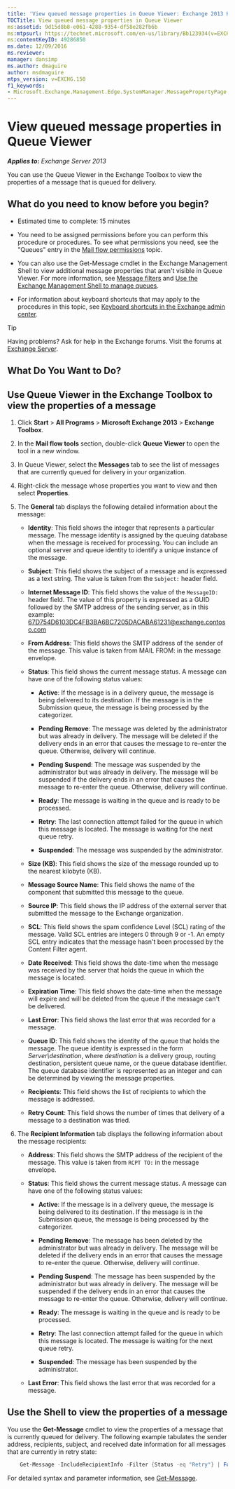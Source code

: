 ```yaml
---
title: 'View queued message properties in Queue Viewer: Exchange 2013 Help'
TOCTitle: View queued message properties in Queue Viewer
ms:assetid: 9d15d8b8-e061-4288-9354-df58e282fb6b
ms:mtpsurl: https://technet.microsoft.com/en-us/library/Bb123934(v=EXCHG.150)
ms:contentKeyID: 49286850
ms.date: 12/09/2016
ms.reviewer: 
manager: dansimp
ms.author: dmaguire
author: msdmaguire
mtps_version: v=EXCHG.150
f1_keywords:
- Microsoft.Exchange.Management.Edge.SystemManager.MessagePropertyPage
---
```


# View queued message properties in Queue Viewer

_**Applies to:** Exchange Server 2013_

You can use the Queue Viewer in the Exchange Toolbox to view the properties of a message that is queued for delivery.

## What do you need to know before you begin?

  - Estimated time to complete: 15 minutes

  - You need to be assigned permissions before you can perform this procedure or procedures. To see what permissions you need, see the "Queues" entry in the [Mail flow permissions](mail-flow-permissions-exchange-2013-help.md) topic.

  - You can also use the Get-Message cmdlet in the Exchange Management Shell to view additional message properties that aren't visible in Queue Viewer. For more information, see [Message filters](message-filters-exchange-2013-help.md) and [Use the Exchange Management Shell to manage queues](use-the-exchange-management-shell-to-manage-queues-exchange-2013-help.md).

  - For information about keyboard shortcuts that may apply to the procedures in this topic, see [Keyboard shortcuts in the Exchange admin center](keyboard-shortcuts-in-the-exchange-admin-center-2013-help.md).

> [!TIP]
> Having problems? Ask for help in the Exchange forums. Visit the forums at [Exchange Server](https://go.microsoft.com/fwlink/p/?linkid=60612).

## What Do You Want to Do?

## Use Queue Viewer in the Exchange Toolbox to view the properties of a message

1. Click **Start** \> **All Programs** \> **Microsoft Exchange 2013** \> **Exchange Toolbox**.

2. In the **Mail flow tools** section, double-click **Queue Viewer** to open the tool in a new window.

3. In Queue Viewer, select the **Messages** tab to see the list of messages that are currently queued for delivery in your organization.

4. Right-click the message whose properties you want to view and then select **Properties**.

5. The **General** tab displays the following detailed information about the message:

      - **Identity**: This field shows the integer that represents a particular message. The message identity is assigned by the queuing database when the message is received for processing. You can include an optional server and queue identity to identify a unique instance of the message.

      - **Subject**: This field shows the subject of a message and is expressed as a text string. The value is taken from the `Subject:` header field.

      - **Internet Message ID**: This field shows the value of the `MessageID:` header field. The value of this property is expressed as a GUID followed by the SMTP address of the sending server, as in this example: 67D754D6103DC4FB3BA6BC7205DACABA61231@exchange.contoso.com

      - **From Address**: This field shows the SMTP address of the sender of the message. This value is taken from MAIL FROM: in the message envelope.

      - **Status**: This field shows the current message status. A message can have one of the following status values:

          - **Active**: If the message is in a delivery queue, the message is being delivered to its destination. If the message is in the Submission queue, the message is being processed by the categorizer.

          - **Pending Remove**: The message was deleted by the administrator but was already in delivery. The message will be deleted if the delivery ends in an error that causes the message to re-enter the queue. Otherwise, delivery will continue.

          - **Pending Suspend**: The message was suspended by the administrator but was already in delivery. The message will be suspended if the delivery ends in an error that causes the message to re-enter the queue. Otherwise, delivery will continue.

          - **Ready**: The message is waiting in the queue and is ready to be processed.

          - **Retry**: The last connection attempt failed for the queue in which this message is located. The message is waiting for the next queue retry.

          - **Suspended**: The message was suspended by the administrator.

      - **Size (KB)**: This field shows the size of the message rounded up to the nearest kilobyte (KB).

      - **Message Source Name**: This field shows the name of the component that submitted this message to the queue.

      - **Source IP**: This field shows the IP address of the external server that submitted the message to the Exchange organization.

      - **SCL**: This field shows the spam confidence Level (SCL) rating of the message. Valid SCL entries are integers 0 through 9 or -1. An empty SCL entry indicates that the message hasn't been processed by the Content Filter agent.

      - **Date Received**: This field shows the date-time when the message was received by the server that holds the queue in which the message is located.

      - **Expiration Time**: This field shows the date-time when the message will expire and will be deleted from the queue if the message can't be delivered.

      - **Last Error**: This field shows the last error that was recorded for a message.

      - **Queue ID**: This field shows the identity of the queue that holds the message. The queue identity is expressed in the form *Server\\destination*, where *destination* is a delivery group, routing destination, persistent queue name, or the queue database identifier. The queue database identifier is represented as an integer and can be determined by viewing the message properties.

      - **Recipients**: This field shows the list of recipients to which the message is addressed.

      - **Retry Count**: This field shows the number of times that delivery of a message to a destination was tried.

6. The **Recipient Information** tab displays the following information about the message recipients:

      - **Address**: This field shows the SMTP address of the recipient of the message. This value is taken from `RCPT TO:` in the message envelope.

      - **Status**: This field shows the current message status. A message can have one of the following status values:

          - **Active**: If the message is in a delivery queue, the message is being delivered to its destination. If the message is in the Submission queue, the message is being processed by the categorizer.

          - **Pending Remove**: The message has been deleted by the administrator but was already in delivery. The message will be deleted if the delivery ends in an error that causes the message to re-enter the queue. Otherwise, delivery will continue.

          - **Pending Suspend**: The message has been suspended by the administrator but was already in delivery. The message will be suspended if the delivery ends in an error that causes the message to re-enter the queue. Otherwise, delivery will continue.

          - **Ready**: The message is waiting in the queue and is ready to be processed.

          - **Retry**: The last connection attempt failed for the queue in which this message is located. The message is waiting for the next queue retry.

          - **Suspended**: The message has been suspended by the administrator.

      - **Last Error**: This field shows the last error that was recorded for a message.

## Use the Shell to view the properties of a message

You use the **Get-Message** cmdlet to view the properties of a message that is currently queued for delivery. The following example tabulates the sender address, recipients, subject, and received date information for all messages that are currently in retry state:

```powershell
    Get-Message -IncludeRecipientInfo -Filter {Status -eq "Retry"} | Format-Table FromAddress,Recipients,Subject,DateReceived
```

For detailed syntax and parameter information, see [Get-Message](https://technet.microsoft.com/en-us/library/bb124738\(v=exchg.150\)).
